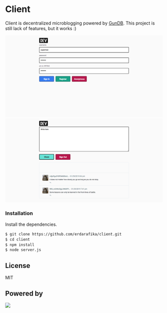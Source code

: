 # Client
Client is decentralized microblogging powered by [GunDB](https://gun.eco). This project is still lack of features, but it works :)

![](https://raw.githubusercontent.com/erdarafika/client/master/screencapture-localhost-9187-2019-01-29-22_55_57.png "")
![](https://raw.githubusercontent.com/erdarafika/client/master/screencapture-localhost-9187-2019-01-29-22_56_13.png "")

### Installation

Install the dependencies.

```sh
$ git clone https://github.com/erdarafika/client.git
$ cd client
$ npm install 
$ node server.js
```

License
----

MIT

Powered by
----

![](https://camo.githubusercontent.com/36a3253e47dad84b51c325ef5c2b532916a016e1/68747470733a2f2f636c6475702e636f6d2f5445793979476834356c2e737667 "")

